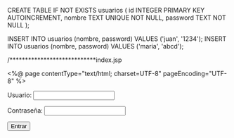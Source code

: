 CREATE TABLE IF NOT EXISTS usuarios (
    id INTEGER PRIMARY KEY AUTOINCREMENT,
    nombre TEXT UNIQUE NOT NULL,
    password TEXT NOT NULL
);



INSERT INTO usuarios (nombre, password) VALUES ('juan', '1234');
INSERT INTO usuarios (nombre, password) VALUES ('maria', 'abcd');

/****************************index.jsp

<%@ page contentType="text/html; charset=UTF-8" pageEncoding="UTF-8" %>
<!DOCTYPE html>
<html>
    <head>
        <title>JSP - Hello World</title>
        <link rel="stylesheet" type="text/css" href="css/estilos.css"/>
    </head>
    <body>
         <div class="container">
            <form action="hello-servlet" method="post">
                <p>
                    <label for="usuario">Usuario:</label>
                    <input type="text" id="usuario" name="usuario" required/>
                </p>
                <p>
                    <label for="pass">Contraseña:</label>
                    <input type="password" id="pass" name="pass" required/>
                </p>
                <p>
                    <input type="submit" value="Entrar"/>
                </p>
            </form>
        </div>
    </body>
</html>
